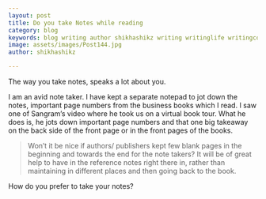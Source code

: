 ```yaml
---
layout: post
title: Do you take Notes while reading
category: blog
keywords: blog writing author shikhashikz writing writinglife writingcommunity dailyblogpost dailyblogpostchallenge reading
image: assets/images/Post144.jpg
author: shikhashikz

---
```


The way you take notes, speaks a lot about you.

I am an avid note taker. I have kept a separate notepad to jot down the notes, important page numbers from the business books which I read. I saw one of Sangram’s video where he took us on a virtual book tour. What he does is, he jots down important page numbers and that one big takeaway on the back side of the front page or in the front pages of the books.

>Won’t it be nice if authors/ publishers kept few blank pages in the beginning and towards the end for the note takers? It will be of great help to have in the reference notes right there in, rather than maintaining in different places and then going back to the book.
>

How do you prefer to take your notes?
